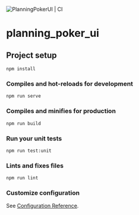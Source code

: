 ![PlanningPokerUI | CI](https://github.com/BurakCanKOCAK/PlanningPokerUI/workflows/PlanningPokerUI%20%7C%20CI/badge.svg)
# planning_poker_ui

## Project setup
```
npm install
```

### Compiles and hot-reloads for development
```
npm run serve
```

### Compiles and minifies for production
```
npm run build
```

### Run your unit tests
```
npm run test:unit
```

### Lints and fixes files
```
npm run lint
```

### Customize configuration
See [Configuration Reference](https://cli.vuejs.org/config/).
